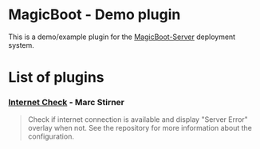 # MagicBoot - Demo plugin

This is a demo/example plugin for the [MagicBoot-Server](https://github.com/THE-CODE-FACTORY/MagicBoot-Server) deployment system.

# List of plugins
### [Internet Check]() - Marc Stirner
> Check if internet connection is available and display "Server Error" overlay when not. See the repository for more information about the configuration.